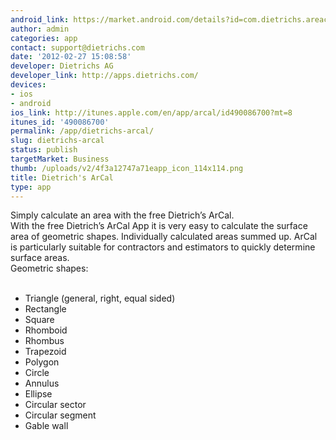 ```yaml
---
android_link: https://market.android.com/details?id=com.dietrichs.areacalculator&feature=search_result#?t=W251bGwsMSwxLDEsImNvbS5kaWV0cmljaHMuYXJlYWNhbGN1bGF0b3IiXQ
author: admin
categories: app
contact: support@dietrichs.com
date: '2012-02-27 15:08:58'
developer: Dietrichs AG
developer_link: http://apps.dietrichs.com/
devices: 
- ios
- android
ios_link: http://itunes.apple.com/en/app/arcal/id490086700?mt=8
itunes_id: '490086700'
permalink: /app/dietrichs-arcal/
slug: dietrichs-arcal
status: publish
targetMarket: Business
thumb: /uploads/v2/4f3a12747a71eapp_icon_114x114.png
title: Dietrich's ArCal
type: app
---
```


Simply calculate an area with the free Dietrich’s ArCal.<br />
With the free Dietrich’s ArCal App it is very easy to calculate the surface area of geometric shapes. Individually calculated areas summed up. ArCal is particularly suitable for contractors and estimators to quickly determine surface areas.<br />
Geometric shapes:<br />
<br />
- Triangle (general, right, equal sided)<br />
- Rectangle<br />
- Square<br />
- Rhomboid<br />
- Rhombus<br />
- Trapezoid<br />
- Polygon<br />
- Circle<br />
- Annulus<br />
- Ellipse<br />
- Circular sector<br />
- Circular segment<br />
- Gable wall